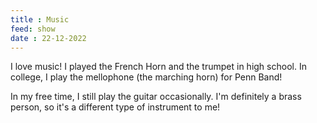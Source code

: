 ```yaml
---
title : Music
feed: show
date : 22-12-2022
---
```

I love music! I played the French Horn and the trumpet in high school. In college, I play the mellophone (the marching horn) for Penn Band!

In my free time, I still play the guitar occasionally. I'm definitely a brass person, so it's a different type of instrument to me!


